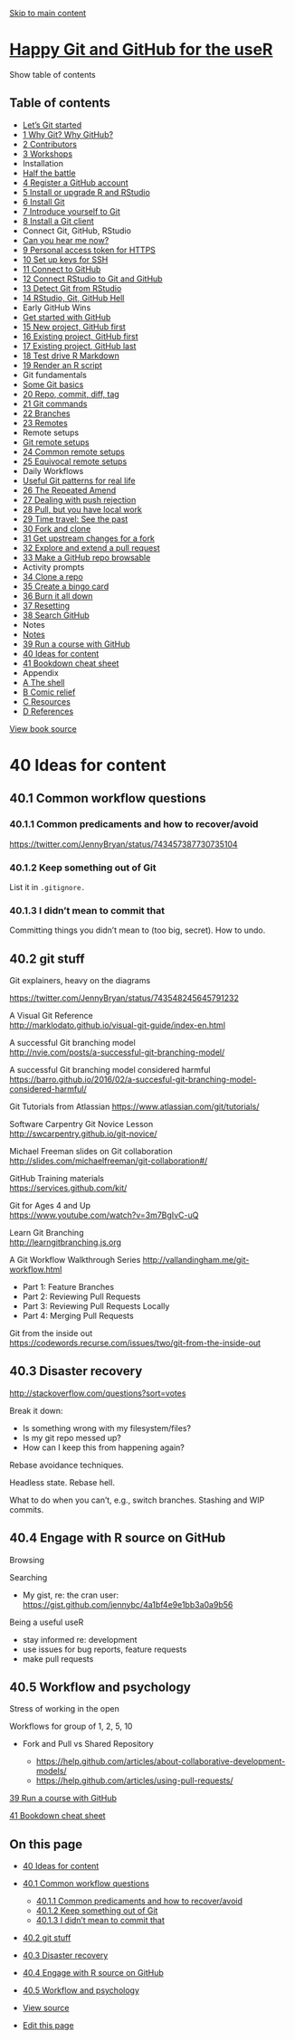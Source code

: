 <a href="ideas-for-content.html#content" class="sr-only sr-only-focusable">Skip to main content</a>

[Happy Git and GitHub for the useR](index.html)
===============================================

<span class="sr-only">Show table of contents</span>

Table of contents
-----------------

-   [Let’s Git started](index.html)
-   [<span class="header-section-number">1</span> Why Git? Why GitHub?](big-picture.html)
-   [<span class="header-section-number">2</span> Contributors](contrib.html)
-   [<span class="header-section-number">3</span> Workshops](workshops.html)
-   Installation
-   [Half the battle](install-intro.html)
-   [<span class="header-section-number">4</span> Register a GitHub account](github-acct.html)
-   [<span class="header-section-number">5</span> Install or upgrade R and RStudio](install-r-rstudio.html)
-   [<span class="header-section-number">6</span> Install Git](install-git.html)
-   [<span class="header-section-number">7</span> Introduce yourself to Git](hello-git.html)
-   [<span class="header-section-number">8</span> Install a Git client](git-client.html)
-   Connect Git, GitHub, RStudio
-   [Can you hear me now?](connect-intro.html)
-   [<span class="header-section-number">9</span> Personal access token for HTTPS](https-pat.html)
-   [<span class="header-section-number">10</span> Set up keys for SSH](ssh-keys.html)
-   [<span class="header-section-number">11</span> Connect to GitHub](push-pull-github.html)
-   [<span class="header-section-number">12</span> Connect RStudio to Git and GitHub](rstudio-git-github.html)
-   [<span class="header-section-number">13</span> Detect Git from RStudio](rstudio-see-git.html)
-   [<span class="header-section-number">14</span> RStudio, Git, GitHub Hell](troubleshooting.html)
-   Early GitHub Wins
-   [Get started with GitHub](usage-intro.html)
-   [<span class="header-section-number">15</span> New project, GitHub first](new-github-first.html)
-   [<span class="header-section-number">16</span> Existing project, GitHub first](existing-github-first.html)
-   [<span class="header-section-number">17</span> Existing project, GitHub last](existing-github-last.html)
-   [<span class="header-section-number">18</span> Test drive R Markdown](rmd-test-drive.html)
-   [<span class="header-section-number">19</span> Render an R script](r-test-drive.html)
-   Git fundamentals
-   [Some Git basics](git-intro.html)
-   [<span class="header-section-number">20</span> Repo, commit, diff, tag](git-basics.html)
-   [<span class="header-section-number">21</span> Git commands](git-commands.html)
-   [<span class="header-section-number">22</span> Branches](git-branches.html)
-   [<span class="header-section-number">23</span> Remotes](git-remotes.html)
-   Remote setups
-   [Git remote setups](remote-scenarios-intro.html)
-   [<span class="header-section-number">24</span> Common remote setups](common-remote-setups.html)
-   [<span class="header-section-number">25</span> Equivocal remote setups](equivocal.html)
-   Daily Workflows
-   [Useful Git patterns for real life](workflows-intro.html)
-   [<span class="header-section-number">26</span> The Repeated Amend](repeated-amend.html)
-   [<span class="header-section-number">27</span> Dealing with push rejection](push-rejected.html)
-   [<span class="header-section-number">28</span> Pull, but you have local work](pull-tricky.html)
-   [<span class="header-section-number">29</span> Time travel: See the past](time-travel-see-past.html)
-   [<span class="header-section-number">30</span> Fork and clone](fork-and-clone.html)
-   [<span class="header-section-number">31</span> Get upstream changes for a fork](upstream-changes.html)
-   [<span class="header-section-number">32</span> Explore and extend a pull request](pr-extend.html)
-   [<span class="header-section-number">33</span> Make a GitHub repo browsable](workflows-browsability.html)
-   Activity prompts
-   [<span class="header-section-number">34</span> Clone a repo](clone.html)
-   [<span class="header-section-number">35</span> Create a bingo card](bingo.html)
-   [<span class="header-section-number">36</span> Burn it all down](burn.html)
-   [<span class="header-section-number">37</span> Resetting](reset.html)
-   [<span class="header-section-number">38</span> Search GitHub](search.html)
-   Notes
-   [Notes](notes-intro.html)
-   [<span class="header-section-number">39</span> Run a course with GitHub](classroom-overview.html)
-   <a href="ideas-for-content.html" class="active"><span class="header-section-number">40</span> Ideas for content</a>
-   [<span class="header-section-number">41</span> Bookdown cheat sheet](bookdown-cheat-sheet.html)
-   Appendix
-   [<span class="header-section-number">A</span> The shell](shell.html)
-   [<span class="header-section-number">B</span> Comic relief](comic-relief.html)
-   [<span class="header-section-number">C</span> Resources](resources.html)
-   [<span class="header-section-number">D</span> References](references.html)

<a href="https://github.com/jennybc/happy-git-with-r" id="book-repo">View book source <em></em></a>

<span class="header-section-number">40</span> Ideas for content<a href="ideas-for-content.html#ideas-for-content" class="anchor"><em></em></a>
==============================================================================================================================================

<span class="header-section-number">40.1</span> Common workflow questions<a href="ideas-for-content.html#common-workflow-questions" class="anchor"><em></em></a>
----------------------------------------------------------------------------------------------------------------------------------------------------------------

### <span class="header-section-number">40.1.1</span> Common predicaments and how to recover/avoid<a href="ideas-for-content.html#common-predicaments-and-how-to-recoveravoid" class="anchor"><em></em></a>

<a href="https://twitter.com/JennyBryan/status/743457387730735104" class="uri">https://twitter.com/JennyBryan/status/743457387730735104</a>

### <span class="header-section-number">40.1.2</span> Keep something out of Git<a href="ideas-for-content.html#keep-something-out-of-git" class="anchor"><em></em></a>

List it in `.gitignore.`

### <span class="header-section-number">40.1.3</span> I didn’t mean to commit that<a href="ideas-for-content.html#i-didnt-mean-to-commit-that" class="anchor"><em></em></a>

Committing things you didn’t mean to (too big, secret). How to undo.

<span class="header-section-number">40.2</span> git stuff<a href="ideas-for-content.html#git-stuff" class="anchor"><em></em></a>
--------------------------------------------------------------------------------------------------------------------------------

Git explainers, heavy on the diagrams

<a href="https://twitter.com/JennyBryan/status/743548245645791232" class="uri">https://twitter.com/JennyBryan/status/743548245645791232</a>

A Visual Git Reference  
<a href="http://marklodato.github.io/visual-git-guide/index-en.html" class="uri">http://marklodato.github.io/visual-git-guide/index-en.html</a>

A successful Git branching model  
<a href="http://nvie.com/posts/a-successful-git-branching-model/" class="uri">http://nvie.com/posts/a-successful-git-branching-model/</a>

A successful Git branching model considered harmful  
<a href="https://barro.github.io/2016/02/a-succesful-git-branching-model-considered-harmful/" class="uri">https://barro.github.io/2016/02/a-succesful-git-branching-model-considered-harmful/</a>

Git Tutorials from Atlassian <a href="https://www.atlassian.com/git/tutorials/" class="uri">https://www.atlassian.com/git/tutorials/</a>

Software Carpentry Git Novice Lesson  
<a href="http://swcarpentry.github.io/git-novice/" class="uri">http://swcarpentry.github.io/git-novice/</a>

Michael Freeman slides on Git collaboration  
<a href="http://slides.com/michaelfreeman/git-collaboration#/" class="uri">http://slides.com/michaelfreeman/git-collaboration#/</a>

GitHub Training materials  
<a href="https://services.github.com/kit/" class="uri">https://services.github.com/kit/</a>

Git for Ages 4 and Up  
<a href="https://www.youtube.com/watch?v=3m7BgIvC-uQ" class="uri">https://www.youtube.com/watch?v=3m7BgIvC-uQ</a>

Learn Git Branching  
<a href="http://learngitbranching.js.org" class="uri">http://learngitbranching.js.org</a>

A Git Workflow Walkthrough Series <a href="http://vallandingham.me/git-workflow.html" class="uri">http://vallandingham.me/git-workflow.html</a>

-   Part 1: Feature Branches
-   Part 2: Reviewing Pull Requests
-   Part 3: Reviewing Pull Requests Locally
-   Part 4: Merging Pull Requests

Git from the inside out  
<a href="https://codewords.recurse.com/issues/two/git-from-the-inside-out" class="uri">https://codewords.recurse.com/issues/two/git-from-the-inside-out</a>

<span class="header-section-number">40.3</span> Disaster recovery<a href="ideas-for-content.html#disaster-recovery" class="anchor"><em></em></a>
------------------------------------------------------------------------------------------------------------------------------------------------

<a href="http://stackoverflow.com/questions?sort=votes" class="uri">http://stackoverflow.com/questions?sort=votes</a>

Break it down:

-   Is something wrong with my filesystem/files?
-   Is my git repo messed up?
-   How can I keep this from happening again?

Rebase avoidance techniques.

Headless state. Rebase hell.

What to do when you can’t, e.g., switch branches. Stashing and WIP commits.

<span class="header-section-number">40.4</span> Engage with R source on GitHub<a href="ideas-for-content.html#engage-with-r-source-on-github" class="anchor"><em></em></a>
--------------------------------------------------------------------------------------------------------------------------------------------------------------------------

Browsing

Searching

-   My gist, re: the cran user: <a href="https://gist.github.com/jennybc/4a1bf4e9e1bb3a0a9b56" class="uri">https://gist.github.com/jennybc/4a1bf4e9e1bb3a0a9b56</a>

Being a useful useR

-   stay informed re: development
-   use issues for bug reports, feature requests
-   make pull requests

<span class="header-section-number">40.5</span> Workflow and psychology<a href="ideas-for-content.html#workflow-and-psychology" class="anchor"><em></em></a>
------------------------------------------------------------------------------------------------------------------------------------------------------------

Stress of working in the open

Workflows for group of 1, 2, 5, 10

-   Fork and Pull vs Shared Repository

    -   <a href="https://help.github.com/articles/about-collaborative-development-models/" class="uri">https://help.github.com/articles/about-collaborative-development-models/</a>
    -   <a href="https://help.github.com/articles/using-pull-requests/" class="uri">https://help.github.com/articles/using-pull-requests/</a>

[<span class="header-section-number">39</span> Run a course with GitHub](classroom-overview.html)

[<span class="header-section-number">41</span> Bookdown cheat sheet](bookdown-cheat-sheet.html)

On this page
------------

-   <a href="ideas-for-content.html#ideas-for-content" class="nav-link"><span class="header-section-number">40</span> Ideas for content</a>
-   <a href="ideas-for-content.html#common-workflow-questions" class="nav-link"><span class="header-section-number">40.1</span> Common workflow questions</a>
    -   <a href="ideas-for-content.html#common-predicaments-and-how-to-recoveravoid" class="nav-link"><span class="header-section-number">40.1.1</span> Common predicaments and how to recover/avoid</a>
    -   <a href="ideas-for-content.html#keep-something-out-of-git" class="nav-link"><span class="header-section-number">40.1.2</span> Keep something out of Git</a>
    -   <a href="ideas-for-content.html#i-didnt-mean-to-commit-that" class="nav-link"><span class="header-section-number">40.1.3</span> I didn’t mean to commit that</a>
-   <a href="ideas-for-content.html#git-stuff" class="nav-link"><span class="header-section-number">40.2</span> git stuff</a>
-   <a href="ideas-for-content.html#disaster-recovery" class="nav-link"><span class="header-section-number">40.3</span> Disaster recovery</a>
-   <a href="ideas-for-content.html#engage-with-r-source-on-github" class="nav-link"><span class="header-section-number">40.4</span> Engage with R source on GitHub</a>
-   <a href="ideas-for-content.html#workflow-and-psychology" class="nav-link"><span class="header-section-number">40.5</span> Workflow and psychology</a>

-   <a href="https://github.com/jennybc/happy-git-with-r/blob/master/notes-ideas.Rmd" id="book-source">View source <em></em></a>
-   <a href="https://github.com/jennybc/happy-git-with-r/edit/master/notes-ideas.Rmd" id="book-edit">Edit this page <em></em></a>
